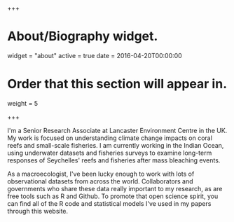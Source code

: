 +++
# About/Biography widget.
widget = "about"
active = true
date = 2016-04-20T00:00:00

# Order that this section will appear in.
weight = 5

+++

I'm a Senior Research Associate at Lancaster Environment Centre in the UK. My work is focused on understanding climate change impacts on coral reefs and small-scale fisheries. I am currently working in the Indian Ocean, using underwater datasets and fisheries surveys to examine long-term responses of Seychelles' reefs and fisheries after mass bleaching events.

As a macroecologist, I've been lucky enough to work with lots of observational datasets from across the world. Collaborators and governments who share these data really important to my research, as are free tools such as R and Github. To promote that open science spirit, you can find all of the R code and statistical models I've used in my papers through this website.

